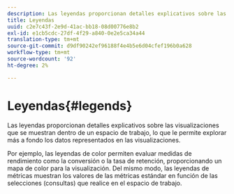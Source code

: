 ```yaml
---
description: Las leyendas proporcionan detalles explicativos sobre las visualizaciones que se muestran dentro de un espacio de trabajo, lo que le permite explorar más a fondo los datos representados en las visualizaciones.
title: Leyendas
uuid: c2e7c43f-2e9d-41ac-bb18-08d00776e8b2
exl-id: e1cb5cdc-27df-4f29-a840-0e2e5ca34a44
translation-type: tm+mt
source-git-commit: d9df90242ef96188f4e4b5e6d04cfef196b0a628
workflow-type: tm+mt
source-wordcount: '92'
ht-degree: 2%

---
```


# Leyendas{#legends}

Las leyendas proporcionan detalles explicativos sobre las visualizaciones que se muestran dentro de un espacio de trabajo, lo que le permite explorar más a fondo los datos representados en las visualizaciones.

Por ejemplo, las leyendas de color permiten evaluar medidas de rendimiento como la conversión o la tasa de retención, proporcionando un mapa de color para la visualización. Del mismo modo, las leyendas de métricas muestran los valores de las métricas estándar en función de las selecciones (consultas) que realice en el espacio de trabajo.

